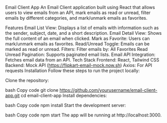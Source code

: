 Email Client App
An Email Client application built using React that allows users to view emails from an API, mark emails as read or unread, filter emails by different categories, and mark/unmark emails as favorites.

Features
Email List View: Displays a list of emails with information such as the sender, subject, date, and a short description.
Email Detail View: Shows the full content of an email when clicked.
Mark as Favorite: Users can mark/unmark emails as favorites.
Read/Unread Toggle: Emails can be marked as read or unread.
Filters: Filter emails by:
All
Favorites
Read
Unread
Pagination: Supports paginated email lists.
Email API Integration: Fetches email data from an API.
Tech Stack
Frontend: React, Tailwind CSS
Backend: Mock API (https://flipkart-email-mock.now.sh)
Axios: For API requests
Installation
Follow these steps to run the project locally:

Clone the repository:

bash
Copy code
git clone https://github.com/yourusername/email-client-app.git
cd email-client-app
Install dependencies:

bash
Copy code
npm install
Start the development server:

bash
Copy code
npm start
The app will be running at http://localhost:3000.
